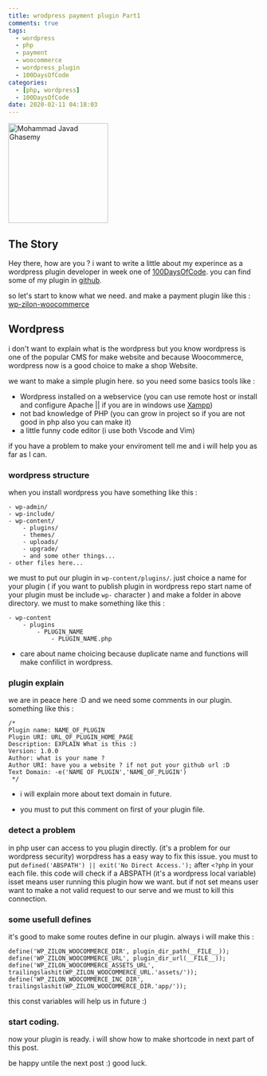 ```yaml
---
title: wrodpress payment plugin Part1
comments: true
tags:
  - wordpress
  - php
  - payment
  - woocommerce
  - wordpress_plugin
  - 100DaysOfCode
categories: 
  - [php, wordpress]
  - 100DaysOfCode
date: 2020-02-11 04:18:03
---
```



<style>
img { width: 200px; }
</style>

![Mohammad Javad Ghasemy](/images/geeksesi-ir_wordpress_payment_plugin_p1.jpg)

## The Story
Hey there, how are you ?
i want to write a little about my experince as a wordpress plugin developer in week one of [100DaysOfCode](https://geeksesi.ir).
you can find some of my plugin in [github](https://github.com/geeksesi).

so let's start to know what we need. and make a payment plugin like this : [wp-zilon-woocommerce](https://github.com/geeksesi/wp-zilon-woocommerce)

## Wordpress
i don't want to explain what is the wordpress but you know wordpress is one of the popular CMS for make website and because Woocommerce, wordpress now is a good choice to make a shop Website.

we want to make a simple plugin here. so you need some basics tools like :
- Wordpress installed on a webservice (you can use remote host or install and configure Apache || if you are in windows use [Xampp](https://www.apachefriends.org/index.html))
- not bad knowledge of PHP (you can grow in project so if you are not good in php also you can make it)
- a little funny code editor (i use both Vscode and Vim)

if you have a problem to make your enviroment tell me and i will help you as far as I can.

### wordpress structure
when you install wordpress you have something like this :
```
- wp-admin/
- wp-include/
- wp-content/
    - plugins/
    - themes/
    - uploads/
    - upgrade/
    - and some other things...
- other files here...
```
we must to put our plugin in `wp-content/plugins/`.
just choice a name for your plugin ( if you want to publish plugin in wordpress repo start name of your plugin must be include `wp-` character ) and make a folder in above directory.
we must to make something like this :
```
- wp-content
    - plugins
        - PLUGIN_NAME
            - PLUGIN_NAME.php
```
* care about name choicing because duplicate name and functions will make confilict in wordpress.

### plugin explain
we are in peace here :D and we need some comments in our plugin. something like this :

```
/*
Plugin name: NAME_OF_PLUGIN
Plugin URI: URL_OF_PLUGIN_HOME_PAGE
Description: EXPLAIN What is this :) 
Version: 1.0.0
Author: what is your name ? 
Author URI: have you a website ? if not put your github url :D
Text Domain: -e('NAME OF PLUGIN','NAME_OF_PLUGIN')
 */
```
* i will explain more about text domain in future.

* you must to put this comment on first of your plugin file.

### detect a problem
in php user can access to you plugin directly. (it's a problem for our wordpress security) worpdress has a easy way to fix this issue.
you must to put `defined('ABSPATH') || exit('No Direct Access.');` after `<?php` in your each file.
this code will check if a ABSPATH (it's a wordpress local variable) isset means user running this plugin how we want.
but if not set means user want to make a not valid request to our serve and we must to kill this connection.


### some usefull defines 
it's good to make some routes define in our plugin. always i will make this :
```
define('WP_ZILON_WOOCOMMERCE_DIR', plugin_dir_path(__FILE__));
define('WP_ZILON_WOOCOMMERCE_URL', plugin_dir_url(__FILE__));
define('WP_ZILON_WOOCOMMERCE_ASSETS_URL', trailingslashit(WP_ZILON_WOOCOMMERCE_URL.'assets/'));
define('WP_ZILON_WOOCOMMERCE_INC_DIR', trailingslashit(WP_ZILON_WOOCOMMERCE_DIR.'app/'));
```
this const variables will help us in future :)

### start coding.
now your plugin is ready.
i will show how to make shortcode in next part of this post.

be happy untile the next post :) good luck.